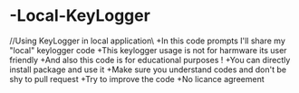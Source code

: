 # -Local-KeyLogger
//Using KeyLogger in local application\\
+In this code prompts I'll share my "local" keylogger code 
+This keylogger usage is not for harmware its user friendly 
+And also this code is for educational purposes !
+You can directly install package and use it
+Make sure you understand codes and don't be shy to pull request
+Try to improve the code
+No licance agreement

